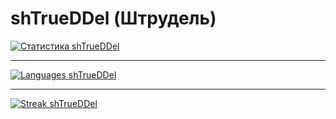 # shTrueDDel (Штрудель)
[![Статистика shTrueDDel](https://github-readme-stats.vercel.app/api?username=shTrueDDel&show_icons=true&theme=dark)](https://github.com/anuraghazra/github-readme-stats)

---

[![Languages shTrueDDel](https://github-readme-stats.vercel.app/api/top-langs/?username=shTrueDDel&layout=compact&theme=vision-friendly-dark)](https://github.com/anuraghazra/github-readme-stats)

---

[![Streak shTrueDDel](https://github-readme-streak-stats.herokuapp.com/?user=shTrueDDel&theme=radical)](https://github.com/DenverCoder1/github-readme-streak-stats)